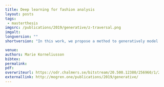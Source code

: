 ```yaml
---
title: Deep learning for fashion analysis
layout: posts
tags:
 - masterthesis
imgsrc: /publications/2019/generative/z-traversal.png
imgalt: 
longversion: ""
shortversion: "In this work, we propose a method to generatively model the joint distribution of images and corresponding semantic segmentation maps using generative adversarial networks. We extend the Style-GAN architecture by iteratively growing the network during training, to add new output channels that model the semantic segmentation maps. We train the proposed method on a large dataset of fashion images and our experimental evaluation shows that the model produces samples that are coherent and plausible with semantic segmentation maps that closely match the semantics in the image. "

venue: 
authors: Marie Korneliusson 
bibtex: 
permalink:
pdf: 
overwriteurl: https://odr.chalmers.se/bitstream/20.500.12380/256960/1/256960.pdf
externallink: http://mogren.one/publications/2019/generative/
---
```


